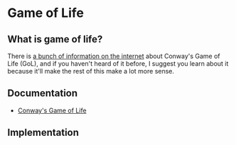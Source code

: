 # Game of Life

## What is game of life?
There is [a bunch of information on the internet](http://lmgtfy.com/?q=Conway%27s+game+of+life) about Conway's Game of Life (GoL), and if you haven't heard of it before, I suggest you learn about it because it'll make the rest of this make a lot more sense.

## Documentation
* [Conway's Game of Life](https://en.wikipedia.org/wiki/Conway%27s_Game_of_Life)

## Implementation
